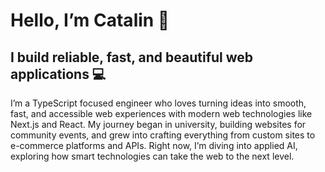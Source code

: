 # Hello, I’m Catalin 👋

## I build reliable, fast, and beautiful web applications 💻

I’m a TypeScript focused engineer who loves turning ideas into
smooth, fast, and accessible web experiences with modern web
technologies like Next.js and React. My journey began in university,
building websites for community events, and grew into crafting
everything from custom sites to e-commerce platforms and APIs. Right
now, I’m diving into applied AI, exploring how smart technologies
can take the web to the next level.
